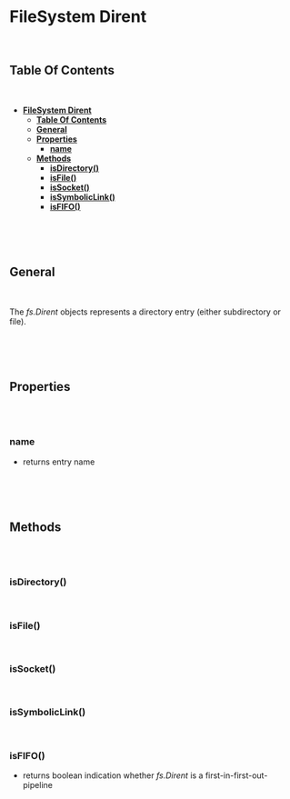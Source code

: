 # **FileSystem Dirent**
<br>

## **Table Of Contents**
<br>

- [**FileSystem Dirent**](#filesystem-dirent)
  - [**Table Of Contents**](#table-of-contents)
  - [**General**](#general)
  - [**Properties**](#properties)
    - [**name**](#name)
  - [**Methods**](#methods)
    - [**isDirectory()**](#isdirectory)
    - [**isFile()**](#isfile)
    - [**isSocket()**](#issocket)
    - [**isSymbolicLink()**](#issymboliclink)
    - [**isFIFO()**](#isfifo)

<br>
<br>
<br>

## **General**
<br>

The _fs.Dirent_ objects represents a directory entry (either subdirectory or file).

<br>
<br>
<br>

## **Properties**
<br>
<br>

### **name**
* returns entry name

<br>
<br>
<br>

## **Methods**
<br>
<br>

### **isDirectory()**
<br>

### **isFile()**
<br>

### **isSocket()**
<br>

### **isSymbolicLink()**
<br>

### **isFIFO()**
* returns boolean indication whether _fs.Dirent_ is a first-in-first-out-pipeline